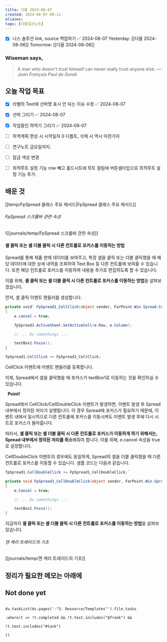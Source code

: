 ```yaml
---
title: 다울 2024-08-07
created: 2024-08-07 08:11
aliases: 
tags: [다울일간노트]
---
```

- [x] 나스 솔루션 link, source 백업하기 ✅ 2024-08-07
Yesterday: [[다울 2024-08-06]]
Tomorrow: [[다울 2024-08-08]]

### Wiseman says,
> A man who doesn't trust himself can never really trust anyone else.
> — <cite>Jean François Paul de Gondi</cite>


## 오늘 작업 목표
- [x] 라벨의 Text에 선박명 표시 안 되는 이슈 수정 ✅ 2024-08-07
- [x] 선박 그리기 ✅ 2024-08-07
- [x] 작업중인 하역기 그리기 ✅ 2024-08-07
- [ ] 하역계획 편성 시 시작일자 0 디폴트, 삭제 시 역시 마찬가지
- [ ] 연구노트 금요일까지.
- [ ] 잠금 색상 변경
- [ ] 최적루트 설정 기능 row 빼고 홀드시트에 루트 컬럼에 버튼셀타입으로 최적루트 설정 기능 추가.



## 배운 것
[[temp/FpSpread 클래스 주요 메서드|FpSpread 클래스 주요 메서드]]
###### FpSpread 스크롤바 관련 속성
![[journals/temp/FpSpread 스크롤바 관련 속성]]


#### 셀 클릭 또는 셀 더블 클릭 시 다른 컨트롤로 포커스를 이동하는 방법

Spread를 통해 제품 판매 데이터를 보여주고, 특정 셀을 클릭 또는 더블 클릭했을 때 해당 데이터에 대한 상세 내역을 조회하여 Text Box 등 다른 컨트롤에 보여줄 수 있습니다. 또한 해당 컨트롤로 포커스를 이동하여 내용을 추가로 편집하도록 할 수 있습니다.

  

이를 위해, **셀 클릭 또는 셀 더블 클릭 시 다른 컨트롤로 포커스를 이동하는 방법**을 살펴보겠습니다. 

  

먼저, 셀 클릭 이벤트 핸들러를 생성합니다. 

```cs
private void` FpSpread1_CellClick(object sender, FarPoint.Win.Spread.CellClickEventArgs e)
{
    e.cancel = true;

    fpSpread1.ActiveSheet.SetActiveCell(e.Row, e.Column);

    // ... Do somethings ...

    textBox1.Focus();
}

fpSpread1.CellClick += FpSpread1_CellClick;
```


CellClick 이벤트에 이벤트 핸들러를 등록합니다. 


이제, Spread에서 셀을 클릭했을 때 포커스가 textBox1로 이동하는 것을 확인하실 수 있습니다.

  

  **Point!**  

Spread에서 CellClick/CellDoubleClick 이벤트가 발생하면, 이벤트 발생 후 Spread 내부에서 정의된 처리가 실행됩니다. 이 경우 Spread에 포커스가 필요하기 때문에, 이벤트 내에서 일시적으로 다른 컨트롤에 포커스를 이동시켜도 이벤트 발생 후에 다시 시트로 포커스가 돌아옵니다.

따라서, **셀 클릭 또는 셀 더블 클릭 시 다른 컨트롤로 포커스가 이동하게 하기 위해서는, Spread 내부에서 정의된 처리를 취소**해줘야 합니다. 이를 위해, e.cancel 속성을 true로 설정합니다.

CellDoubleClick 이벤트의 경우에도 동일하게, Spread의 셀을 더블 클릭했을 때 다른 컨트롤로 포커스를 이동할 수 있습니다. 샘플 코드는 다음과 같습니다.

```cs
fpSpread1.CellDoubleClick += FpSpread1_CellDoubleClick;`

private void FpSpread1_CellDoubleClick(object sender, FarPoint.Win.Spread.CellClickEventArgs e)
{
    e.Cancel = true;

    // ... Do somethings ...

    textBox1.Focus();
}
```

지금까지 **셀 클릭 또는 셀 더블 클릭 시 다른 컨트롤로 포커스를 이동하는 방법**​을 살펴보았습니다.


###### 엔 캐리 트레이드의 기초
[[journals/temp/엔 캐리 트레이드의 기초]]




## 정리가 필요한 메모는 아래에

## Not done yet

```dataviewjs

dv.taskList(dv.pages('-"3. Resource/Templates"').file.tasks

.where(t => !t.completed && !t.text.includes("@frank") &&

!t.text.includes("#task")

))

```
